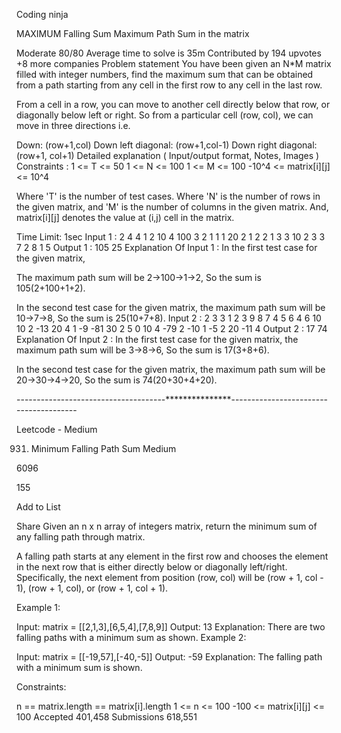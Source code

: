   Coding ninja
 
  MAXIMUM Falling Sum
Maximum Path Sum in the matrix

Moderate
80/80
Average time to solve is 35m
Contributed by
194 upvotes
+8 more companies
Problem statement
You have been given an N*M matrix filled with integer numbers, find the maximum sum that can be obtained from a path starting from any cell in the first row to any cell in the last row.

From a cell in a row, you can move to another cell directly below that row, or diagonally below left or right. So from a particular cell (row, col), we can move in three directions i.e.

Down: (row+1,col)
Down left diagonal: (row+1,col-1)
Down right diagonal: (row+1, col+1)
Detailed explanation ( Input/output format, Notes, Images )
Constraints :
1 <= T <= 50
1 <= N <= 100
1 <= M <= 100
-10^4 <= matrix[i][j] <= 10^4

Where 'T' is the number of test cases.
Where 'N' is the number of rows in the given matrix, and 'M' is the number of columns in the given matrix.
And, matrix[i][j] denotes the value at (i,j) cell in the matrix.

Time Limit: 1sec
Input 1 :
2
4 4
1 2 10 4
100 3 2 1
1 1 20 2
1 2 2 1
3 3
10 2 3
3 7 2
8 1 5
Output 1 :
105
25
Explanation Of Input 1 :
In the first test case for the given matrix,

The maximum path sum will be 2->100->1->2, So the sum is 105(2+100+1+2).

In the second test case for the given matrix, the maximum path sum will be 10->7->8, So the sum is 25(10+7+8).
Input 2 :
2
3 3
1 2 3
9 8 7
4 5 6
4 6
10 10 2 -13 20 4
1 -9 -81 30 2 5
0 10 4 -79 2 -10
1 -5 2 20 -11 4
Output 2 :
17
74
Explanation Of Input 2 :
In the first test case for the given matrix, the maximum path sum will be 3->8->6, So the sum is 17(3+8+6).

In the second test case for the given matrix, the maximum path sum will be 20->30->4->20, So the sum is 74(20+30+4+20).


-------------------------------------***************---------------------------------------


Leetcode  - Medium

931. Minimum Falling Path Sum
Medium

6096

155

Add to List

Share
Given an n x n array of integers matrix, return the minimum sum of any falling path through matrix.

A falling path starts at any element in the first row and chooses the element in the next row that is either directly below or diagonally left/right. Specifically, the next element from position (row, col) will be (row + 1, col - 1), (row + 1, col), or (row + 1, col + 1).

 

Example 1:


Input: matrix = [[2,1,3],[6,5,4],[7,8,9]]
Output: 13
Explanation: There are two falling paths with a minimum sum as shown.
Example 2:


Input: matrix = [[-19,57],[-40,-5]]
Output: -59
Explanation: The falling path with a minimum sum is shown.
 

Constraints:

n == matrix.length == matrix[i].length
1 <= n <= 100
-100 <= matrix[i][j] <= 100
Accepted
401,458
Submissions
618,551